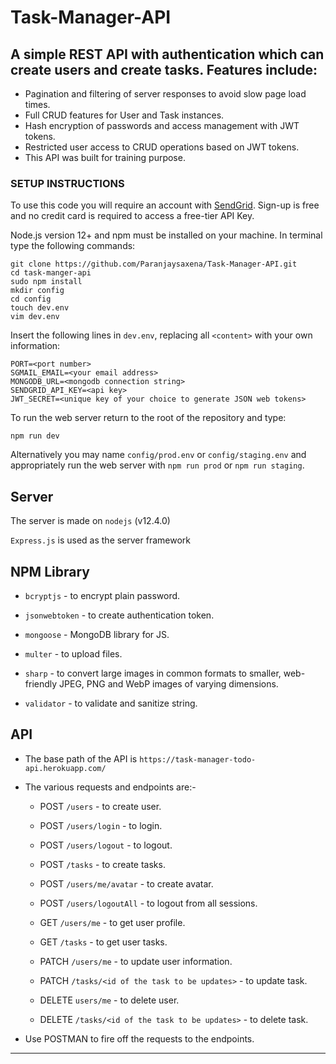 # Task-Manager-API

## A simple REST API with authentication which can create users and create tasks.  Features include:

- Pagination and filtering of server responses to avoid slow page load times.
- Full CRUD features for User and Task instances.
- Hash encryption of passwords and access management with JWT tokens.  
- Restricted user access to CRUD operations based on JWT tokens.
- This API was built for training purpose.

### SETUP INSTRUCTIONS

To use this code you will require an account with [SendGrid](https://signup.sendgrid.com/).  Sign-up is free and no credit card is required to access a free-tier API Key.

Node.js version 12+ and npm must be installed on your machine.  In terminal type the following commands:
```
git clone https://github.com/Paranjaysaxena/Task-Manager-API.git
cd task-manger-api
sudo npm install
mkdir config
cd config
touch dev.env
vim dev.env
```

Insert the following lines in `dev.env`, replacing all `<content>` with your own information:

```
PORT=<port number>
SGMAIL_EMAIL=<your email address>
MONGODB_URL=<mongodb connection string>
SENDGRID_API_KEY=<api key>
JWT_SECRET=<unique key of your choice to generate JSON web tokens>
```

To run the web server return to the root of the repository and type:
```
npm run dev
```
Alternatively you may name `config/prod.env` or `config/staging.env` and appropriately run the web server with `npm run prod` or `npm run staging`.

## Server

The server is made on `nodejs` (v12.4.0)

`Express.js` is used as the server framework

## NPM Library

* `bcryptjs` - to encrypt plain password.

* `jsonwebtoken` - to create authentication token.

* `mongoose` - MongoDB library for JS.

* `multer` - to upload files.

* `sharp` - to convert large images in common formats to smaller, web-friendly JPEG, PNG and WebP images of varying dimensions.

* `validator` - to validate and sanitize string.


## API

* The base path of the API is `https://task-manager-todo-api.herokuapp.com/`

* The various requests and endpoints are:-

  * POST `/users` - to create user.

  * POST `/users/login` - to login.

  * POST `/users/logout` - to logout.

  * POST `/tasks` - to create tasks.
  
  * POST `/users/me/avatar` - to create avatar.

  * POST `/users/logoutAll` - to logout from all sessions.

  * GET `/users/me` - to get user profile.

  * GET `/tasks` - to get user tasks.

  * PATCH `/users/me` - to update user information.

  * PATCH `/tasks/<id of the task to be updates>` - to update task.

  * DELETE `users/me` - to delete user.

  * DELETE `/tasks/<id of the task to be updates>` - to delete task.

* Use POSTMAN to fire off the requests to the endpoints.

---
